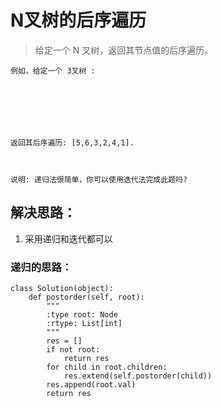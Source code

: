# N叉树的后序遍历

> 给定一个 N 叉树，返回其节点值的后序遍历。

```
例如，给定一个 3叉树 :







返回其后序遍历: [5,6,3,2,4,1].



说明: 递归法很简单，你可以使用迭代法完成此题吗?
```


## 解决思路：
1. 采用递归和迭代都可以

### 递归的思路：


```
class Solution(object):
    def postorder(self, root):
        """
        :type root: Node
        :rtype: List[int]
        """
        res = []
        if not root:
            return res
        for child in root.children:
            res.extend(self.postorder(child))
        res.append(root.val)
        return res
```
